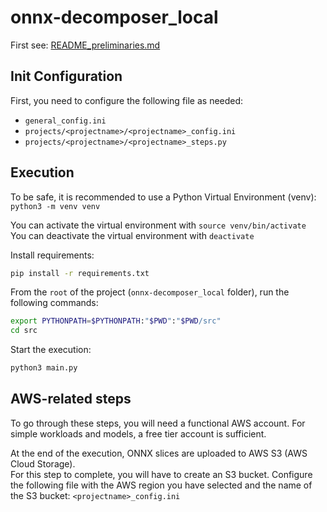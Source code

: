 # onnx-decomposer_local

First see: [README_preliminaries.md](README_preliminaries.md)

## Init Configuration

First, you need to configure the following file as needed:
- `general_config.ini`
- `projects/<projectname>/<projectname>_config.ini`
- `projects/<projectname>/<projectname>_steps.py`

## Execution

To be safe, it is recommended to use a Python Virtual Environment (venv): `python3 -m venv venv`

You can activate the virtual environment with `source venv/bin/activate`       
You can deactivate the virtual environment with `deactivate`

Install requirements:
```bash
pip install -r requirements.txt
```

From the `root` of the project (`onnx-decomposer_local` folder), run the following commands:
```bash
export PYTHONPATH=$PYTHONPATH:"$PWD":"$PWD/src"
cd src
```

Start the execution:
```bash
python3 main.py
```

## AWS-related steps

To go through these steps, you will need a functional AWS account. 
For simple workloads and models, a free tier account is sufficient.         

At the end of the execution, ONNX slices are uploaded to AWS S3 (AWS Cloud Storage).        
For this step to complete, you will have to create an S3 bucket.
Configure the following file with the AWS region you have selected and the name of the S3 bucket:
`<projectname>_config.ini`
